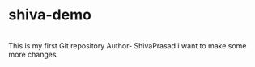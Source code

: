 # shiva-demo
<br>
This is my first Git repository
Author- ShivaPrasad
i want to make some more changes
